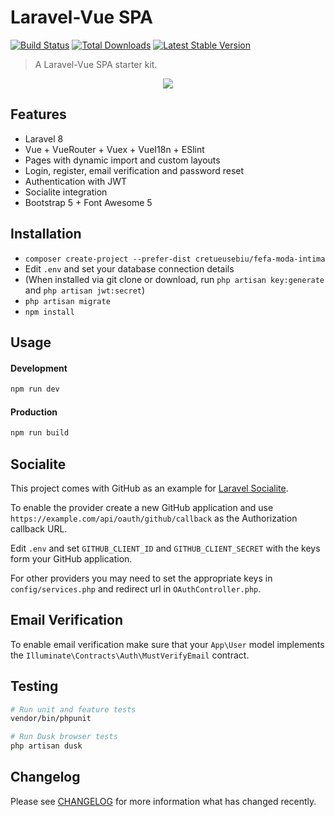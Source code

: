 # Laravel-Vue SPA

<a href="https://github.com/cretueusebiu/fefa-moda-intima/actions"><img src="https://github.com/cretueusebiu/fefa-moda-intima/workflows/tests/badge.svg" alt="Build Status"></a>
<a href="https://packagist.org/packages/cretueusebiu/fefa-moda-intima"><img src="https://poser.pugx.org/cretueusebiu/fefa-moda-intima/d/total.svg" alt="Total Downloads"></a>
<a href="https://packagist.org/packages/cretueusebiu/fefa-moda-intima"><img src="https://poser.pugx.org/cretueusebiu/fefa-moda-intima/v/stable.svg" alt="Latest Stable Version"></a>

> A Laravel-Vue SPA starter kit.

<p align="center">
<img src="https://i.imgur.com/NHFTsGt.png">
</p>

## Features

-   Laravel 8
-   Vue + VueRouter + Vuex + VueI18n + ESlint
-   Pages with dynamic import and custom layouts
-   Login, register, email verification and password reset
-   Authentication with JWT
-   Socialite integration
-   Bootstrap 5 + Font Awesome 5

## Installation

-   `composer create-project --prefer-dist cretueusebiu/fefa-moda-intima`
-   Edit `.env` and set your database connection details
-   (When installed via git clone or download, run `php artisan key:generate` and `php artisan jwt:secret`)
-   `php artisan migrate`
-   `npm install`

## Usage

#### Development

```bash
npm run dev
```

#### Production

```bash
npm run build
```

## Socialite

This project comes with GitHub as an example for [Laravel Socialite](https://laravel.com/docs/5.8/socialite).

To enable the provider create a new GitHub application and use `https://example.com/api/oauth/github/callback` as the Authorization callback URL.

Edit `.env` and set `GITHUB_CLIENT_ID` and `GITHUB_CLIENT_SECRET` with the keys form your GitHub application.

For other providers you may need to set the appropriate keys in `config/services.php` and redirect url in `OAuthController.php`.

## Email Verification

To enable email verification make sure that your `App\User` model implements the `Illuminate\Contracts\Auth\MustVerifyEmail` contract.

## Testing

```bash
# Run unit and feature tests
vendor/bin/phpunit

# Run Dusk browser tests
php artisan dusk
```

## Changelog

Please see [CHANGELOG](CHANGELOG.md) for more information what has changed recently.
